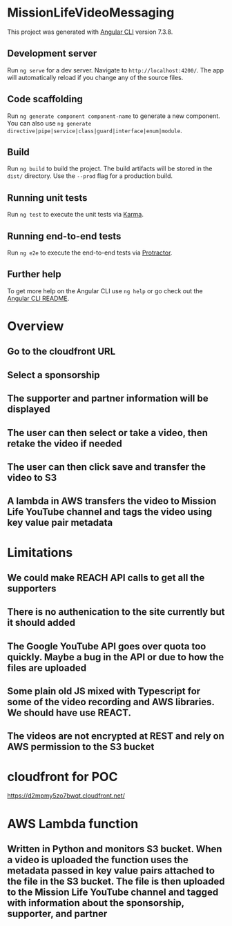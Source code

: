 # MissionLifeVideoMessaging

This project was generated with [Angular CLI](https://github.com/angular/angular-cli) version 7.3.8.

## Development server

Run `ng serve` for a dev server. Navigate to `http://localhost:4200/`. The app will automatically reload if you change any of the source files.

## Code scaffolding

Run `ng generate component component-name` to generate a new component. You can also use `ng generate directive|pipe|service|class|guard|interface|enum|module`.

## Build

Run `ng build` to build the project. The build artifacts will be stored in the `dist/` directory. Use the `--prod` flag for a production build.

## Running unit tests

Run `ng test` to execute the unit tests via [Karma](https://karma-runner.github.io).

## Running end-to-end tests

Run `ng e2e` to execute the end-to-end tests via [Protractor](http://www.protractortest.org/).

## Further help

To get more help on the Angular CLI use `ng help` or go check out the [Angular CLI README](https://github.com/angular/angular-cli/blob/master/README.md).

# Overview
## Go to the cloudfront URL
## Select a sponsorship
## The supporter and partner information will be displayed
## The user can then select or take a video, then retake the video if needed
## The user can then click save and transfer the video to S3
## A lambda in AWS transfers the video to Mission Life YouTube channel and tags the video using key value pair metadata

# Limitations
## We could make REACH API calls to get all the supporters
## There is no authenication to the site currently but it should added
## The Google YouTube API goes over quota too quickly. Maybe a bug in the API or due to how the files are uploaded
## Some plain old JS mixed with Typescript for some of the video recording and AWS libraries. We should have use REACT.
## The videos are not encrypted at REST and rely on AWS permission to the S3 bucket

# cloudfront for POC
https://d2mpmy5zo7bwqt.cloudfront.net/

# AWS Lambda function 
## Written in Python and monitors S3 bucket. When a video is uploaded the function uses the metadata passed in key value pairs attached to the file in the S3 bucket. The file is then uploaded to the Mission Life YouTube channel and tagged with information about the sponsorship, supporter, and partner
